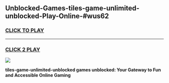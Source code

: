 
## Unblocked-Games-tiles-game-unlimited-unblocked-Play-Online-#wus62
<h3>
<a href="https://premium.freeplayer.one?title=tiles-game-unlimited-unblocked&ref=27F">CLICK TO PLAY</a></h3>
<hr>

<h3>
<a href="https://premium.freeplayer.one?title=tiles-game-unlimited-unblocked&ref=27F">CLICK 2 PLAY</a>
  
</h3>

<a href="https://premium.freeplayer.one?title=tiles-game-unlimited-unblocked&ref=27F"><img src="https://clearcache.store/games.png"></a>


**tiles-game-unlimited-unblocked games unblocked: Your Gateway to Fun and Accessible Online Gaming**
